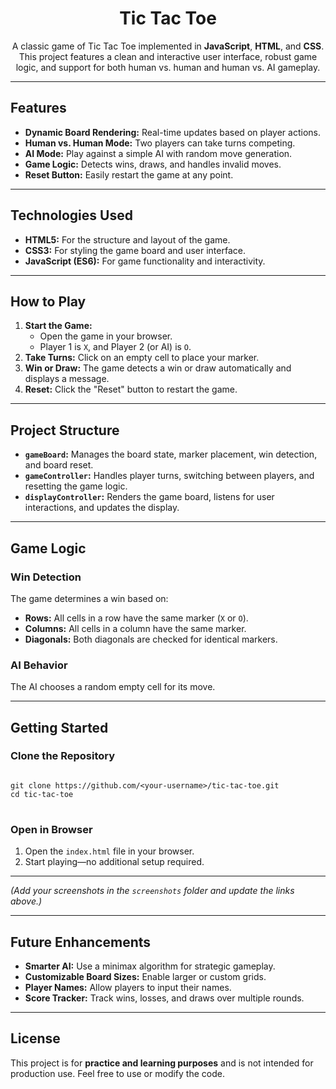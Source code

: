 <h1 align="center">Tic Tac Toe</h1>

<p align="center">
  A classic game of Tic Tac Toe implemented in <strong>JavaScript</strong>, <strong>HTML</strong>, and <strong>CSS</strong>. 
  This project features a clean and interactive user interface, robust game logic, and support for both human vs. human 
  and human vs. AI gameplay.
</p>

---

<h2>Features</h2>
<ul>
  <li><strong>Dynamic Board Rendering:</strong> Real-time updates based on player actions.</li>
  <li><strong>Human vs. Human Mode:</strong> Two players can take turns competing.</li>
  <li><strong>AI Mode:</strong> Play against a simple AI with random move generation.</li>
  <li><strong>Game Logic:</strong> Detects wins, draws, and handles invalid moves.</li>
  <li><strong>Reset Button:</strong> Easily restart the game at any point.</li>
</ul>

---

<h2>Technologies Used</h2>
<ul>
  <li><strong>HTML5:</strong> For the structure and layout of the game.</li>
  <li><strong>CSS3:</strong> For styling the game board and user interface.</li>
  <li><strong>JavaScript (ES6):</strong> For game functionality and interactivity.</li>
</ul>

---

<h2>How to Play</h2>
<ol>
  <li><strong>Start the Game:</strong>
    <ul>
      <li>Open the game in your browser.</li>
      <li>Player 1 is <code>X</code>, and Player 2 (or AI) is <code>O</code>.</li>
    </ul>
  </li>
  <li><strong>Take Turns:</strong> Click on an empty cell to place your marker.</li>
  <li><strong>Win or Draw:</strong> The game detects a win or draw automatically and displays a message.</li>
  <li><strong>Reset:</strong> Click the "Reset" button to restart the game.</li>
</ol>

---

<h2>Project Structure</h2>
<ul>
  <li><strong><code>gameBoard</code>:</strong> Manages the board state, marker placement, win detection, and board reset.</li>
  <li><strong><code>gameController</code>:</strong> Handles player turns, switching between players, and resetting the game logic.</li>
  <li><strong><code>displayController</code>:</strong> Renders the game board, listens for user interactions, and updates the display.</li>
</ul>

---

<h2>Game Logic</h2>
<h3>Win Detection</h3>
<p>The game determines a win based on:</p>
<ul>
  <li><strong>Rows:</strong> All cells in a row have the same marker (<code>X</code> or <code>O</code>).</li>
  <li><strong>Columns:</strong> All cells in a column have the same marker.</li>
  <li><strong>Diagonals:</strong> Both diagonals are checked for identical markers.</li>
</ul>

<h3>AI Behavior</h3>
<p>The AI chooses a random empty cell for its move.</p>

---

<h2>Getting Started</h2>
<h3>Clone the Repository</h3>
<pre>
<code>
git clone https://github.com/&lt;your-username&gt;/tic-tac-toe.git
cd tic-tac-toe
</code>
</pre>

<h3>Open in Browser</h3>
<ol>
  <li>Open the <code>index.html</code> file in your browser.</li>
  <li>Start playing—no additional setup required.</li>
</ol>

---

<p><em>(Add your screenshots in the <code>screenshots</code> folder and update the links above.)</em></p>

---

<h2>Future Enhancements</h2>
<ul>
  <li><strong>Smarter AI:</strong> Use a minimax algorithm for strategic gameplay.</li>
  <li><strong>Customizable Board Sizes:</strong> Enable larger or custom grids.</li>
  <li><strong>Player Names:</strong> Allow players to input their names.</li>
  <li><strong>Score Tracker:</strong> Track wins, losses, and draws over multiple rounds.</li>
</ul>

---

<h2>License</h2>
<p>This project is for <strong>practice and learning purposes</strong> and is not intended for production use. Feel free to use or modify the code.</p>

